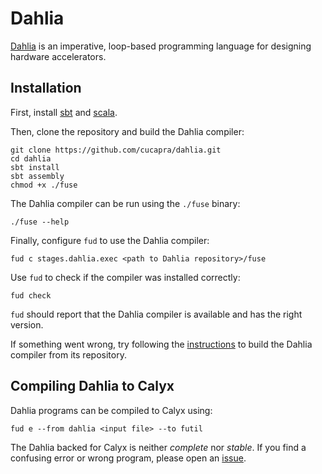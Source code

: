 # Dahlia

[Dahlia][] is an imperative, loop-based programming language for designing
hardware accelerators.

## Installation

First, install [sbt][] and [scala][].

Then, clone the repository and build the Dahlia compiler:
```
git clone https://github.com/cucapra/dahlia.git
cd dahlia
sbt install
sbt assembly
chmod +x ./fuse
```

The Dahlia compiler can be run using the `./fuse` binary:
```
./fuse --help
```

Finally, configure `fud` to use the Dahlia compiler:
```
fud c stages.dahlia.exec <path to Dahlia repository>/fuse
```
Use `fud` to check if the compiler was installed correctly:
```
fud check
```
`fud` should report that the Dahlia compiler is available and has the right
version.

If something went wrong, try following the [instructions][] to build the Dahlia
compiler from its repository.

## Compiling Dahlia to Calyx

Dahlia programs can be compiled to Calyx using:
```
fud e --from dahlia <input file> --to futil
```

The Dahlia backed for Calyx is neither *complete* nor *stable*. If you find
a confusing error or wrong program, please open an [issue][].

[dahlia]: https://capra.cs.cornell.edu/dahlia
[instructions]: https://github.com/cucapra/dahlia#set-it-up
[issue]: https://github.com/cucapra/dahlia/issues
[sbt]: https://www.scala-sbt.org/1.x/docs/Setup.html
[scala]: https://docs.scala-lang.org/getting-started/index.html
